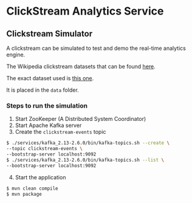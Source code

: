 # ClickStream Analytics Service

## Clickstream Simulator

A clickstream can be simulated to test and demo the real-time analytics engine.

The Wikipedia clickstream datasets that can be found
[here](https://dumps.wikimedia.org/other/clickstream/).

The exact dataset used is
[this one](https://dumps.wikimedia.org/other/clickstream/2020-08/clickstream-enwiki-2020-08.tsv.gz).

It is placed in the `data` folder.

### Steps to run the simulation

1. Start ZooKeeper (A Distributed System Coordinator)
2. Start Apache Kafka server
3. Create the `clickstream-events` topic

```bash
$ ./services/kafka_2.13-2.6.0/bin/kafka-topics.sh --create \
--topic clickstream-events \
--bootstrap-server localhost:9092
$ ./services/kafka_2.13-2.6.0/bin/kafka-topics.sh --list \
--bootstrap-server localhost:9092
```

4. Start the application

```bash
$ mvn clean compile
$ mvn package
```
